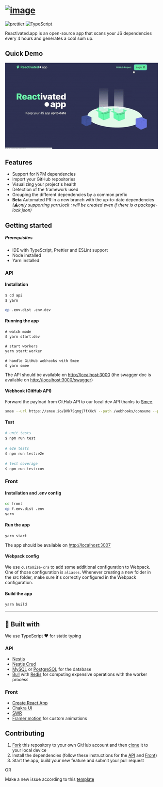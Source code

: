 # [![image](https://user-images.githubusercontent.com/1102595/81568342-ea672c00-939d-11ea-8cd2-98270005822e.png)](https://reactivated.app)

[![prettier][prettier-badge]][prettier-url]
[![TypeScript][typescript-badge]][typescript-url]

Reactivated.app is an open-source app that scans your JS dependencies every 4 hours and generates a cool sum up.

## Quick Demo

![Demo](reactivated-app.gif)

## Features

- Support for NPM dependencies
- Import your GitHub repositories
- Visualizing your project's health
- Detection of the framework used
- Grouping the different dependencies by a common prefix
- **Beta** Automated PR in a new branch with the up-to-date dependencies _(⚠️only supporting yarn.lock : will be created even if there is a package-lock.json)_

## Getting started

##### Prerequisites

- IDE with TypeScript, Prettier and ESLint support
- Node installed
- Yarn installed

### API

#### Installation

```bash
$ cd api
$ yarn
```

```bash
cp .env.dist .env.dev
```

#### Running the app

```
# watch mode
$ yarn start:dev

# start workers
yarn start:worker

# handle GitHub webhooks with Smee
$ yarn smee
```

The API should be available on [http://localhost:3000](http://localhost:3000) (the swagger doc is available on [http://localhost:3000/swagger](http://localhost:3000/swagger))

#### Webhook (GitHub API)

Forward the payload from GitHub API to our local dev API thanks to [Smee](https://github.com/probot/smee.io).

```bash
smee --url https://smee.io/BVk7Sqmgj7fXXcV --path /webhooks/consume --port 3000
```

#### Test

```bash
# unit tests
$ npm run test

# e2e tests
$ npm run test:e2e

# test coverage
$ npm run test:cov
```

### Front

#### Installation and .env config

```bash
cd front
cp f.env.dist .env
yarn
```

#### Run the app

```bash
yarn start
```

The app should be available on [http://localhost:3007](http://localhost:3007)

#### Webpack config

We use `customize-cra` to add some additional configuration to Webpack.
One of those configuration is `aliases`. Whenever creating a new folder in the src folder, make sure it's correctly configured in the Webpack configuration.

#### Build the app

```bash
yarn build
```

---

## 💪 Built with

We use TypeScript ❤️ for static typing

### API

- [Nestjs](https://nestjs.com/)
- [Nestjs Crud](https://github.com/nestjsx/crud)
- [MySQL](https://www.mysql.com/) or [PostgreSQL](https://www.postgresql.org/) for the database
- [Bull](https://github.com/OptimalBits/bull) with [Redis](https://redis.io/) for computing expensive operations with the worker process

### Front

- [Create React App](https://github.com/facebook/create-react-app)
- [Chakra UI](https://chakra-ui.com/)
- [SWR](https://github.com/vercel/swr)
- [Framer motion](https://www.framer.com/motion/) for custom animations

## Contributing

1. [Fork](https://help.github.com/articles/fork-a-repo/) this repository to your own GitHub account and then [clone](https://help.github.com/articles/cloning-a-repository/) it to your local device
2. Install the dependencies (follow these instructions for the [API](api/README.md) and [Front](front/README.md))
3. Start the app, build your new feature and submit your pull request

OR

Make a new issue according to this [template](.github/ISSUE_TEMPLATE/custom.md)

[typescript-badge]: https://badges.frapsoft.com/typescript/code/typescript.svg?v=101
[typescript-url]: https://github.com/microsoft/TypeScript
[prettier-badge]: https://img.shields.io/badge/code_style-prettier-ff69b4.svg
[prettier-url]: https://github.com/prettier/prettier
